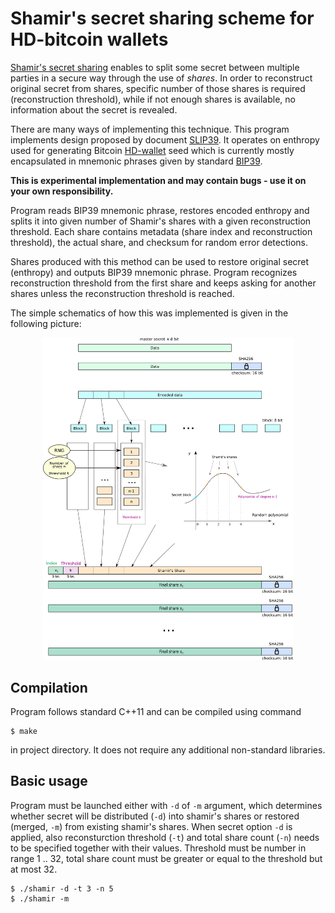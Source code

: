 # Shamir's secret sharing scheme for HD-bitcoin wallets

[Shamir's secret sharing](https://en.wikipedia.org/wiki/Shamir%27s_Secret_Sharing) enables to split some secret between multiple parties in a secure way through the use of *shares*. In order to reconstruct original secret from shares, specific number of those shares is required (reconstruction threshold), while if not enough shares is available, no information about the secret is revealed.

There are many ways of implementing this technique. This program implements design proposed by document [SLIP39](https://github.com/satoshilabs/slips/blob/master/slip-0039.md).
It operates on enthropy used for generating Bitcoin [HD-wallet](https://github.com/bitcoin/bips/blob/master/bip-0032.mediawiki) seed which is currently mostly encapsulated in mnemonic phrases given by standard [BIP39](https://github.com/bitcoin/bips/blob/master/bip-0039.mediawiki).

**This is experimental implementation and may contain bugs - use it on your own responsibility.**

Program reads BIP39 mnemonic phrase, restores encoded enthropy and splits it into given number of Shamir's shares with a given reconstruction threshold. Each share contains metadata (share index and reconstruction threshold), the actual share, and checksum for random error detections.


Shares produced with this method can be used to restore original secret (enthropy) and outputs BIP39 mnemonic phrase. Program recognizes reconstruction threshold from the first share and keeps asking for another shares unless the reconstruction threshold is reached.

The simple schematics of how this was implemented is given in the following picture:<br>
<div align="center">
<a href="docs/long-message-shamir.png">
<img src="docs/long-message-shamir.png" alt="Shamir's key split" style="width: 400px;"/></a>
</div>

## Compilation
Program follows standard C++11 and can be compiled using command
```
$ make
```
in project directory.
It does not require any additional non-standard libraries.

## Basic usage
Program must be launched either with `-d` of `-m` argument, which determines whether secret will be distributed (`-d`) into shamir's shares or restored (merged, `-m`) from existing shamir's shares. When secret option `-d` is applied, also reconsturction threshold (`-t`) and total share count (`-n`) needs to be specified together with their values.
Threshold must be number in range 1 .. 32, total share count must be greater or equal to the threshold but at most 32.
```
$ ./shamir -d -t 3 -n 5
$ ./shamir -m
```
